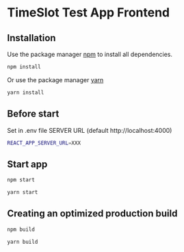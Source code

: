 # TimeSlot Test App Frontend

## Installation

Use the package manager [npm](https://www.npmjs.com/) to install all dependencies.

```bash
npm install 
```
Or use the package manager [yarn](https://yarnpkg.com/)
```bash
yarn install 
```

## Before start

Set in .env file SERVER URL (default http://localhost:4000)
```bash
REACT_APP_SERVER_URL=XXX
```

## Start app

```bash
npm start
```
```bash
yarn start
```

## Creating an optimized production build

```bash
npm build
```
```bash
yarn build
```

